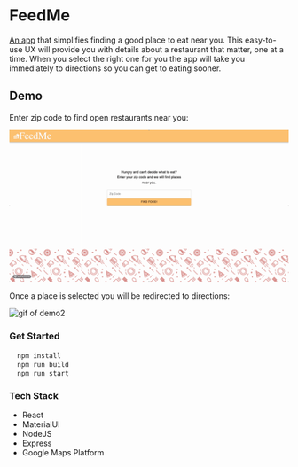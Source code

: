 # FeedMe

[An app](http://feed-me-2.herokuapp.com/) that simplifies finding a good place to eat near you. This easy-to-use UX will provide you with details about a restaurant that matter, one at a time. When you select the right one for you the app will take you immediately to directions so you can get to eating sooner.

## Demo

Enter zip code to find open restaurants near you:

![gif of demo1](https://github.com/mtkane0/feed-me/blob/master/public/feedme1.gif)


Once a place is selected you will be redirected to directions:

![gif of demo2](https://github.com/mtkane0/feed-me/blob/master/public/feedme2.gif)


### Get Started

```
  npm install
  npm run build
  npm run start
```

### Tech Stack
* React
* MaterialUI
* NodeJS
* Express
* Google Maps Platform

